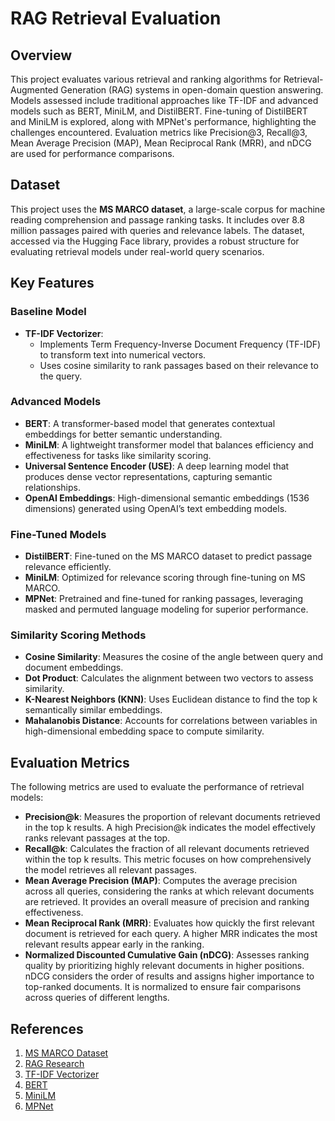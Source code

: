 # RAG Retrieval Evaluation

## Overview

This project evaluates various retrieval and ranking algorithms for Retrieval-Augmented Generation (RAG) systems in open-domain question answering. Models assessed include traditional approaches like TF-IDF and advanced models such as BERT, MiniLM, and DistilBERT. Fine-tuning of DistilBERT and MiniLM is explored, along with MPNet's performance, highlighting the challenges encountered. Evaluation metrics like Precision@3, Recall@3, Mean Average Precision (MAP), Mean Reciprocal Rank (MRR), and nDCG are used for performance comparisons.

## Dataset

This project uses the **MS MARCO dataset**, a large-scale corpus for machine reading comprehension and passage ranking tasks. It includes over 8.8 million passages paired with queries and relevance labels. The dataset, accessed via the Hugging Face library, provides a robust structure for evaluating retrieval models under real-world query scenarios.

## Key Features

### Baseline Model
- **TF-IDF Vectorizer**:
  - Implements Term Frequency-Inverse Document Frequency (TF-IDF) to transform text into numerical vectors.
  - Uses cosine similarity to rank passages based on their relevance to the query.

### Advanced Models
- **BERT**: A transformer-based model that generates contextual embeddings for better semantic understanding.
- **MiniLM**: A lightweight transformer model that balances efficiency and effectiveness for tasks like similarity scoring.
- **Universal Sentence Encoder (USE)**: A deep learning model that produces dense vector representations, capturing semantic relationships.
- **OpenAI Embeddings**: High-dimensional semantic embeddings (1536 dimensions) generated using OpenAI’s text embedding models.

### Fine-Tuned Models
- **DistilBERT**: Fine-tuned on the MS MARCO dataset to predict passage relevance efficiently.
- **MiniLM**: Optimized for relevance scoring through fine-tuning on MS MARCO.
- **MPNet**: Pretrained and fine-tuned for ranking passages, leveraging masked and permuted language modeling for superior performance.

### Similarity Scoring Methods
- **Cosine Similarity**: Measures the cosine of the angle between query and document embeddings.
- **Dot Product**: Calculates the alignment between two vectors to assess similarity.
- **K-Nearest Neighbors (KNN)**: Uses Euclidean distance to find the top k semantically similar embeddings.
- **Mahalanobis Distance**: Accounts for correlations between variables in high-dimensional embedding space to compute similarity.

## Evaluation Metrics

The following metrics are used to evaluate the performance of retrieval models:

- **Precision@k**: Measures the proportion of relevant documents retrieved in the top k results. A high Precision@k indicates the model effectively ranks relevant passages at the top.
- **Recall@k**: Calculates the fraction of all relevant documents retrieved within the top k results. This metric focuses on how comprehensively the model retrieves all relevant passages.
- **Mean Average Precision (MAP)**: Computes the average precision across all queries, considering the ranks at which relevant documents are retrieved. It provides an overall measure of precision and ranking effectiveness.
- **Mean Reciprocal Rank (MRR)**: Evaluates how quickly the first relevant document is retrieved for each query. A higher MRR indicates the most relevant results appear early in the ranking.
- **Normalized Discounted Cumulative Gain (nDCG)**: Assesses ranking quality by prioritizing highly relevant documents in higher positions. nDCG considers the order of results and assigns higher importance to top-ranked documents. It is normalized to ensure fair comparisons across queries of different lengths.

## References

1. [MS MARCO Dataset](https://huggingface.co/datasets/microsoft/ms_marco)
2. [RAG Research](https://arxiv.org/abs/2005.11401)
3. [TF-IDF Vectorizer](https://scikit-learn.org/stable/modules/generated/sklearn.feature_extraction.text.TfidfVectorizer.html)
4. [BERT](https://huggingface.co/sentence-transformers/bert-base-nli-mean-tokens)
5. [MiniLM](https://huggingface.co/sentence-transformers/all-MiniLM-L6-v2)
6. [MPNet](https://huggingface.co/sentence-transformers/all-mpnet-base-v2)
